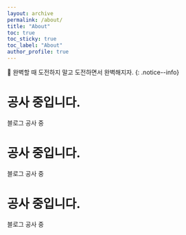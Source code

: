 ```yaml
---
layout: archive
permalink: /about/
title: "About"
toc: true
toc_sticky: true
toc_label: "About"
author_profile: true
---
```


📌
완벽할 때 도전하지 말고 도전하면서 완벽해지자.
{: .notice--info}

# 공사 중입니다.

블로그 공사 중

# 공사 중입니다.

블로그 공사 중

# 공사 중입니다.

블로그 공사 중

